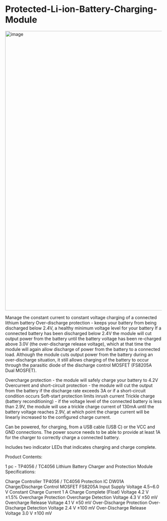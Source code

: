 # Protected-Li-ion-Battery-Charging-Module
<img width="897" alt="image" src="https://github.com/siwar-gharbi/Protected-Li-ion-Battery-Charging-Module/assets/109144779/70d43512-e56b-4644-b5ea-a7a147462bf1">


Manage the constant current to constant voltage charging of a connected lithium battery
Over-discharge protection -
keeps your battery from being discharged below 2.4V, a healthy minimum voltage level for your battery If a connected battery has been discharged below 2.4V the module will cut output power from the battery until the battery voltage has been re-charged above 3.0V (the over-discharge release voltage), which at that time the module will again allow discharge of power from the battery to a connected load. Although the module cuts output power from the battery during an over-discharge situation, it still allows charging of the battery to occur through the parasitic diode of the discharge control MOSFET (FS8205A Dual MOSFET).

Overcharge protection - the module will safely charge your battery to 4.2V
Overcurrent and short-circuit protection - the module will cut the output from the battery if the discharge rate exceeds 3A or if a short-circuit condition occurs
Soft-start protection limits inrush current
Trickle charge (battery reconditioning) - if the voltage level of the connected battery is less than 2.9V, the module will use a trickle charge current of 130mA until the battery voltage reaches 2.9V, at which point the charge current will be linearly increased to the configured charge current.

Can be powered, for charging, from a USB cable (USB C) or the VCC and GND connections. The power source needs to be able to provide at least 1A for the charger to correctly charge a connected battery. 

Includes two indicator LEDs that indicates charging and charge complete.

Product Contents:

1 pc - TP4056 / TC4056 Lithium Battery Charger and Protection Module
Specifications:

Charge Controller	TP4056 / TC4056
Protection IC	DW01A
Charge/Discharge Control MOSFET	FS8205A
Input Supply Voltage	4.5~6.0 V
Constant Charge Current	1 A
Charge Complete (Float) Voltage	4.2 V ±1.5%
Overcharge Protection
Overcharge Detection Voltage	4.3 V ±50 mV
Overcharge Release Voltage	4.1 V ±50 mV
Over-Discharge Protection
Over-Discharge Detection Voltage	2.4 V ±100 mV
Over-Discharge Release Voltage	3.0 V ±100 mV

